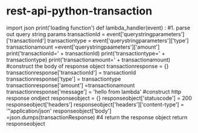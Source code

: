 # rest-api-python-transaction
import json
print('loading function')
def lambda_handler(event) :
    #1. parse out query string params
    transactionId = event['querystringparameters']['transactionId']
    transactiontype = event['querystringparameters']['type']
    transactionamount =event['querystringpaameters']['amount']
    print('transactionId=' + transactionId)
    print('transactiontype=' + transactiontype)
    print('transactionamount=' + transactionamount)
    #construct the body of response object
    transactionresponse = {}
    transactionresponse['transactionId'] = transactionId
    transactionresponse['type'] = transactiontype
    transactionresponse['amount'] =transactionamount
    transactionresponse['message'] = 'hello from lambda'
    #construct http response ondject
    responseobject = {}
    responseobject['statuscode'] = 200
    responseobject['headers']
    responseobject['headers']['content-type'] = '"application/json'
    responseobject['body'] =json.dumps(transactionResponse)
    #4 return the response object
    return responseobject
